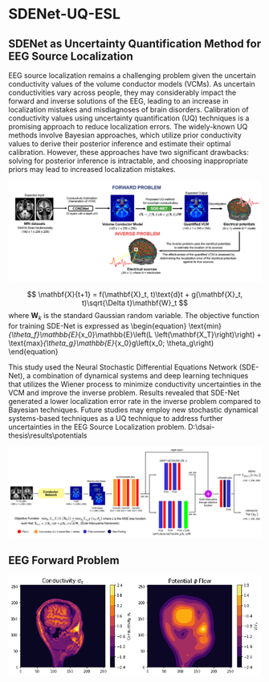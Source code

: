 # SDENet-UQ-ESL
## SDENet as Uncertainty Quantification Method for EEG Source Localization

EEG source localization remains a challenging problem given the uncertain conductivity values of the volume conductor models (VCMs). As uncertain conductivities vary across people, they may considerably impact the forward and inverse solutions of the EEG, leading to an increase in localization mistakes and misdiagnoses of brain disorders. Calibration of conductivity values using uncertainty quantification (UQ) techniques is a promising approach to reduce localization errors. The widely-known UQ methods involve Bayesian approaches, which utilize prior conductivity values to derive their posterior inference and estimate their optimal calibration. However, these approaches have two significant drawbacks: solving for posterior inference is intractable, and choosing inappropriate priors may lead to increased localization mistakes. 

<img src="figures/Figure 1.png" width="708"/>

$$ \mathbf{X}{t+1} = f(\mathbf{X}_t, t)\text{d}t + g(\mathbf{X}_t, t)\sqrt{\Delta t}\mathbf{W}_t $$
where $\mathbf{W}_k$ is the standard Gaussian random variable. The objective function for training SDE-Net is expressed as 
\begin{equation}
\text{min}_{\theta_f}\mathbb{E}_{x_0}\mathbb{E}\left(L \left(\mathbf{X_T}\right)\right) + \text{max}_{\theta_g}\mathbb{E}_{x_0}g\left(x_0; \theta_g\right)  
\end{equation} 

This study used the Neural Stochastic Differential Equations Network (SDE-Net), a combination of dynamical systems and deep learning techniques that utilizes the Wiener process to minimize conductivity uncertainties in the VCM and improve the inverse problem. Results revealed that SDE-Net generated a lower localization error rate in the inverse problem compared to Bayesian techniques. Future studies may employ new stochastic dynamical systems-based techniques as a UQ technique to address further uncertainties in the EEG Source Localization problem. 
D:\dsai-thesis\results\potentials

<img src="figures/Figure 2.png" width="708"/>

## EEG Forward Problem
<img src="figures/Figure 3.gif" width="708"/>
